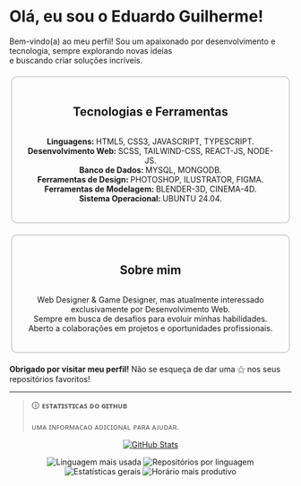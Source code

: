 # Olá, eu sou o Eduardo Guilherme!

<p>Bem-vindo(a) ao meu perfil! Sou um apaixonado por desenvolvimento e tecnologia, sempre explorando novas ideias <br> e buscando criar soluções incríveis.</p>

<div style="display: flex; flex-direction: column; align-items: center; border: 2px solid #D3D3D3; border-radius: 10px; padding: 20px; width: 90%; max-width: 800px; margin: 20px auto;"> 
  <h2>Tecnologias e Ferramentas</h2> 
  <ul style="list-style-type: none; padding: 0; text-align: center;"> 
      <li><strong>Linguagens: </strong>HTML5, CSS3, JAVASCRIPT, TYPESCRIPT.</li> 
      <li><strong>Desenvolvimento Web: </strong>SCSS, TAILWIND-CSS, REACT-JS, NODE-JS.</li>
      <li><strong>Banco de Dados: </strong>MYSQL, MONGODB.</li>
      <li><strong>Ferramentas de Design: </strong>PHOTOSHOP, ILUSTRATOR, FIGMA.</li>
      <li><strong>Ferramentas de Modelagem: </strong>BLENDER-3D, CINEMA-4D.</li>
      <li><strong>Sistema Operacional: </strong>UBUNTU 24.04.</li> 
  </ul> 
</div> 

<div style="display: flex; flex-direction: column; align-items: center; border: 2px solid #D3D3D3; border-radius: 10px; padding: 20px; width: 90%; max-width: 800px; margin: 20px auto;">
  <h2>Sobre mim</h2>
  <ul style="list-style-type: none; padding: 0; text-align: center;">
    <li>Web Designer & Game Designer, mas atualmente interessado exclusivamente por Desenvolvimento Web.</li>
    <li>Sempre em busca de desafios para evoluir minhas habilidades.</li>
    <li>Aberto a colaborações em projetos e oportunidades profissionais.</li>
  </ul> 
</div>

**Obrigado por visitar meu perfil!** Não se esqueça de dar uma ⚝ nos seus repositórios favoritos!

---

> 🛈 **ᴇꜱᴛᴀᴛɪꜱᴛɪᴄᴀꜱ ᴅᴏ ɢɪᴛʜᴜʙ**
> 
> ᴜᴍᴀ ɪɴꜰᴏʀᴍᴀᴄᴀᴏ ᴀᴅɪᴄɪᴏɴᴀʟ ᴘᴀʀᴀ ᴀᴊᴜᴅᴀʀ.

<p align="center">
  <a href="https://github.com/vn7n24fzkq/github-profile-summary-cards">
    <img src="https://github-profile-summary-cards.vercel.app/api/cards/profile-details?username=egoficial&theme=github_dark&locale=pt-br" alt="GitHub Stats">
  </a>
</p>

<p align="center">
  <img src="https://github-profile-summary-cards.vercel.app/api/cards/most-commit-language?username=egoficial&theme=github_dark&locale=pt-br" alt="Linguagem mais usada">
  <img src="https://github-profile-summary-cards.vercel.app/api/cards/repos-per-language?username=egoficial&theme=github_dark&locale=pt-br" alt="Repositórios por linguagem">
  <img src="https://github-profile-summary-cards.vercel.app/api/cards/stats?username=egoficial&theme=github_dark&locale=pt-br" alt="Estatísticas gerais">
  <img src="https://github-profile-summary-cards.vercel.app/api/cards/productive-time?username=egoficial&theme=github_dark&locale=pt-br" alt="Horário mais produtivo">
</p>
